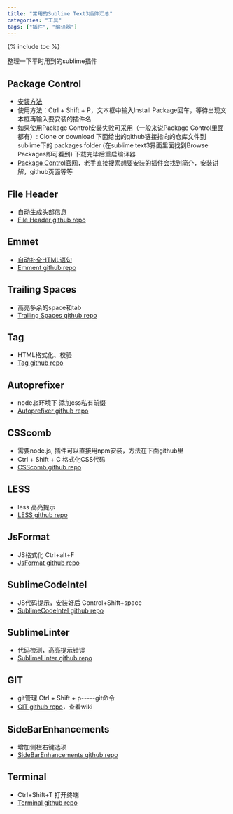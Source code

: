 ```yaml
---
title: "常用的Sublime Text3插件汇总"
categories: "工具"
tags: ["插件", "编译器"]
---
```


{% include toc %}

整理一下平时用到的sublime插件

## Package Control
- [安装方法](https://packagecontrol.io/installation)
- 使用方法：Ctrl + Shift + P，文本框中输入Install Package回车，等待出现文本框再输入要安装的插件名
- 如果使用Package Control安装失败可采用（一般来说Package Control里面都有）:
Clone or download 下面给出的github链接指向的仓库文件到sublime下的 packages folder (在sublime text3界面里面找到Browse Packages即可看到)
下载完毕后重启编译器
- [Package Control官网](https://packagecontrol.io/search)，老手直接搜索想要安装的插件会找到简介，安装讲解，github页面等等

## File Header
- 自动生成头部信息
- [File Header github repo](https://github.com/shiyanhui/FileHeader) 

## Emmet
- [自动补全HTML语句](http://docs.emmet.io/cheat-sheet/)
- [Emment github repo](https://github.com/sergeche/emmet-sublime)

## Trailing Spaces
- 高亮多余的space和tab
- [Trailing Spaces github repo](https://github.com/SublimeText/TrailingSpaces)

## Tag
- HTML格式化、校验
- [Tag github repo](https://github.com/titoBouzout/Tag)

## Autoprefixer
- node.js环境下 添加css私有前缀
- [Autoprefixer github repo](https://github.com/sindresorhus/sublime-autoprefixer)

## CSScomb
- 需要node.js, 插件可以直接用npm安装，方法在下面github里
- Ctrl + Shift + C 格式化CSS代码
- [CSScomb github repo](https://github.com/csscomb/csscomb.js)

## LESS
- less 高亮提示
- [LESS github repo](https://github.com/danro/LESS-sublime)

## JsFormat
- JS格式化 Ctrl+alt+F
- [JsFormat github repo](https://github.com/jdc0589/JsFormat)

## SublimeCodeIntel
- JS代码提示，安装好后 Control+Shift+space
- [SublimeCodeIntel github repo](https://github.com/SublimeCodeIntel/SublimeCodeIntel)

## SublimeLinter
- 代码检测，高亮提示错误
- [SublimeLinter github repo](https://github.com/SublimeLinter/SublimeLinter3)

## GIT
- git管理 Ctrl + Shift + p-----git命令
- [GIT github repo](https://github.com/kemayo/sublime-text-git)，查看wiki

## SideBarEnhancements
- 增加侧栏右键选项
- [SideBarEnhancements github repo](https://github.com/titoBouzout/SideBarEnhancements)

## Terminal
- Ctrl+Shift+T 打开终端
- [Terminal github repo](https://github.com/wbond/sublime_terminal)
